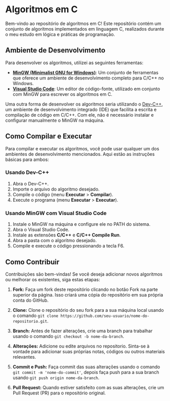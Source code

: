 # Algoritmos em C

Bem-vindo ao repositório de algoritmos em C! Este repositório contém um conjunto de algoritmos implementados em linguagem C, realizados durante o meu estudo em lógica e práticas de programação.

## Ambiente de Desenvolvimento

Para desenvolver os algoritmos, utilizei as seguintes ferramentas:

- [**MinGW (Minimalist GNU for Windows)**](https://github.com/niXman/mingw-builds-binaries/releases): Um conjunto de ferramentas que oferece um ambiente de desenvolvimento completo para C/C++ no Windows.
- [**Visual Studio Code**](https://code.visualstudio.com/): Um editor de código-fonte, utilizado em conjunto com MinGW para escrever os algoritmos em C.

Uma outra forma de desenvolver os algoritmos seria utilizando o [Dev-C++](https://www.bloodshed.net/), um ambiente de desenvolvimento integrado (IDE) que facilita a escrita e compilação de código em C/C++. Com ele, não é necessário instalar e configurar manualmente o MinGW na máquina.

## Como Compilar e Executar

Para compilar e executar os algoritmos, você pode usar qualquer um dos ambientes de desenvolvimento mencionados. Aqui estão as instruções básicas para ambos:

### Usando Dev-C++

1. Abra o Dev-C++.
2. Importe o arquivo do algoritmo desejado.
3. Compile o código (menu **Executar** > **Compilar**).
4. Execute o programa (menu **Executar** > **Executar**).

### Usando MinGW com Visual Studio Code

1. Instale o MinGW na máquina e configure ele no PATH do sistema.
2. Abra o Visual Studio Code.
3. Instale as extensões **C/C++** e **C/C++ Compile Run**.
4. Abra a pasta com o algoritmo desejado.
5. Compile e execute o código pressionando a tecla F6.

## Como Contribuir

Contribuições são bem-vindas! Se você deseja adicionar novos algoritmos ou melhorar os existentes, siga estas etapas:

1. **Fork:** Faça um fork deste repositório clicando no botão Fork na parte superior da página. Isso criará uma cópia do repositório em sua própria conta do GitHub.
   
2. **Clone:** Clone o repositório do seu fork para a sua máquina local usando o comando `git clone https://github.com/seu-usuario/nome-do-repositorio.git`.
   
3. **Branch:** Antes de fazer alterações, crie uma branch para trabalhar usando o comando `git checkout -b nome-da-branch`.
   
4. **Alterações:** Adicione ou edite arquivos no repositorio. Sinta-se à vontade para adicionar suas próprias notas, códigos ou outros materiais relevantes.
   
5. **Commit e Push:** Faça commit das suas alterações usando o comando `git commit -m 'nome-do-commit'`, depois faça push para a sua branch usando `git push origin nome-da-branch`.
    
6. **Pull Request:** Quando estiver satisfeito com as suas alterações, crie um Pull Request (PR) para o repositório original.
